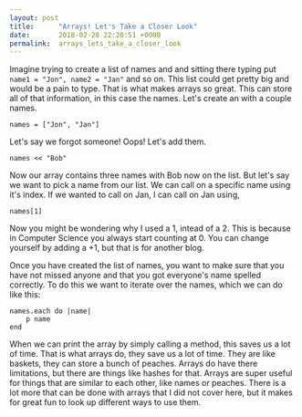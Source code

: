 ```yaml
---
layout: post
title:      "Arrays! Let's Take a Closer Look"
date:       2018-02-28 22:20:51 +0000
permalink:  arrays_lets_take_a_closer_look
---
```



Imagine trying to create a list of names and and sitting there typing put  `name1 = "Jon", name2 = "Jan"` and so on. This list could get pretty big and would be a pain to type. That is what makes arrays so great. This can store all of that information, in this case the names. Let's create an with a couple names. 
```
names = ["Jon", "Jan"]
```
Let's say we forgot someone! Oops! Let's add them. 
```
names << "Bob"
```
Now our array contains three names with Bob now on the list. But let's say we want to pick a name from our list.
We can call on a specific name using it's index. If we wanted to call on Jan, I can call on Jan using,
```
names[1]
```
Now you might be wondering why I used a 1, intead of a 2. This is because in Computer Science you always start counting at 0. You can change yourself by adding a +1, but that is for another blog. 
 
 Once you have created the list of names, you want to make sure that you have not missed anyone and that you got everyone's name spelled correctly. To do this we want to iterate over the names, which we can do like this:
```
names.each do |name|
    p name
end

```

When we can print the array by simply calling a method, this saves us a lot of time. That is what arrays do, they save us a lot of time. They are like baskets, they can store a bunch of peaches. Arrays do have there limitations, but there are things like hashes for that. Arrays are super useful for things that are similar to each other, like names or peaches. There is a lot more that can be done with arrays that I did not cover here, but it makes for great fun to look up different ways to use them.
